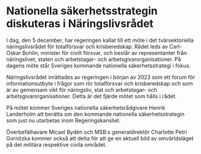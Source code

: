# Nationella säkerhetsstrategin diskuteras i Näringslivsrådet

I dag, den 5 december, har regeringen kallat till ett möte i det tvärsektoriella näringslivsrådet för totalförsvar och krisberedskap. Rådet leds av Carl-Oskar Bohlin, minister för civilt försvar, och består av representanter från näringslivet, staten och arbetstagar- och arbetsgivarorganisationer. På dagens möte står Sveriges kommande nationella säkerhetsstrategi i fokus.

Näringslivsrådet inrättades av regeringen i början av 2023 som ett forum för informationsutbyte i frågor som rör totalförsvar och krisberedskap och som är av gemensam vikt för näringsliv, stat och arbetstagar- och arbetsgivarorganisationer. Detta är det fjärde mötet som hålls i rådet.

På mötet kommer Sveriges nationella säkerhetsrådgivare Henrik Landerholm att berätta om den kommande nationella säkerhetsstrategin som just nu utarbetas inom Regeringskansliet.

Överbefälhavare Micael Bydén och MSB:s generaldirektör Charlotte Petri Gornitzka kommer också att delta för att ge en aktuell bild av omvärldsläget på det militära respektive civila området.
